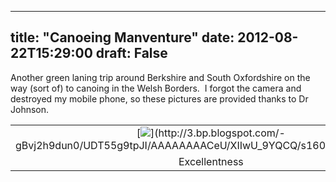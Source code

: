
---
title: "Canoeing Manventure"
date: 2012-08-22T15:29:00
draft: False
---

Another green laning trip around Berkshire and South Oxfordshire on the way (sort of) to canoing in the Welsh Borders.  I forgot the camera and destroyed my mobile phone, so these pictures are provided thanks to Dr Johnson.
<table align="center" cellpadding="0" cellspacing="0" style="margin-left: auto; margin-right: auto; text-align: center;"><tbody><tr><td style="text-align: center;">[<img src="http://3.bp.blogspot.com/-gBvj2h9dun0/UDT55g9tpJI/AAAAAAAACeU/XIIwU_9YQCQ/s320/IMG_3910.jpg"/>](http://3.bp.blogspot.com/-gBvj2h9dun0/UDT55g9tpJI/AAAAAAAACeU/XIIwU_9YQCQ/s1600/IMG_3910.jpg)</td></tr><tr><td style="text-align: center;">Excellentness</td></tr></tbody></table>
